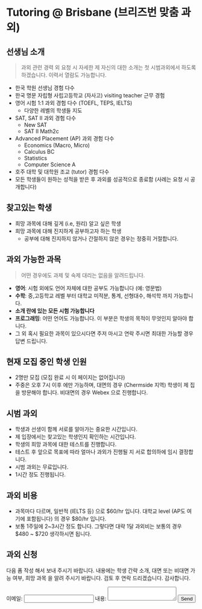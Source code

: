 # Tutoring @ Brisbane (브리즈번 맞춤 과외)

## 선생님 소개

> 과외 관련 경력 외 요청 시 자세한 제 자신의 대한 소개는 첫 시범과외에서 하도록 하겠습니다. 이력서 열람도 가능합니다.

* 한국 학원 선생님 경험 다수
* 한국 명문 자립형 사립고등학교 (자사고) visiting teacher 근무 경험
* 영어 시험 1:1 과외 경험 다수 (TOEFL, TEPS, IELTS)
    * 다양한 레벨의 학생들 지도
* SAT, SAT II 과외 경험 다수
    * New SAT
    * SAT II Math2c
* Advanced Placement (AP) 과외 경험 다수
	* Economics (Macro, Micro)
    * Calculus BC
    * Statistics
    * Computer Science A
* 호주 대학 및 대학원 조교 (tutor) 경험 다수
* 모든 학생들이 원하는 성적을 받은 후 과외를 성공적으로 종료함 (사례는 요청 시 공개합니다)

## 찾고있는 학생

* 희망 과목에 대해 깊게 (i.e, 원리) 알고 싶은 학생
* 희망 과목에 대해 진지하게 공부하고자 하는 학생 
    * 공부에 대해 진지하지 않거나 간절하지 않은 경우는 정중히 거절합니다.
    
## 과외 가능한 과목

> 어떤 경우에도 과제 및 숙제 대리는 없음을 알려드립니다.

* **영어**: 시험 외에도 언어 자체에 대한 공부도 가능합니다 (예: 영문법) 
* **수학**: 중,고등학교 레벨 부터 대학교 미적분, 통계, 선형대수, 해석학 까지 가능합니다.
* **소개 란에 있는 모든 시험 가능합니다**
* **프로그래밍**: 어떤 언어도 가능합니다. 이 부분은 학생의 목적이 무엇인지 알아야 합니다.
* 그 외 혹시 필요한 과목이 있으시다면 주저 마시고 연락 주시면 최대한 가능할 경우 답변 드립니다.

## 현재 모집 중인 학생 인원

* 2명만 모집 (모집 완료 시 이 페이지는 없어집니다)
* 주중은 오후 7시 이후 에만 가능하며, 대면의 경우 (Chermside 지역) 학생이 제 집을 방문해야 합니다. 비대면의 경우 Webex 으로 진행합니다.

## 시범 과외

* 학생과 선생이 함께 서로를 알아가는 중요한 시간입니다.
* 제 입장에서는 찾고있는 학생인지 확인하는 시간입니다.
* 학생의 희망 과목에 대한 테스트를 진행합니다. 
* 테스트 후 앞으로 목표에 따라 얼마나 과외가 진행될 지 서로 합의하에 임시 결정합니다.
* 시범 과외는 무료입니다.
* 1시간 정도 진행됩니다.

## 과외 비용

* 과목마다 다르며, 일반적 (IELTS 등) 으로 $60/hr 입니다. 대학교 level (AP도 여기에 포함됩니다) 의 경우 $80/hr 입니다.
* 보통 1주일에 2~3시간 정도 합니다. 그렇다면 대략 1달 과외비는 보통의 경우 $480 ~ $720 생각하시면 됩니다.

## 과외 신청 

다음 폼 작성 해서 보내 주시기 바랍니다. 내용에는 학생 간략 소개, 대면 또는 비대면 가능 여부, 희망 과목 을 알려 주시기 바랍니다. 검토 후 연락 드리겠습니다. 감사합니다.

<!-- modify this form HTML and place wherever you want your form -->
<form
  action="https://formspree.io/f/xzbyopjq"
  method="POST"
>
  <label>
    이메일:
    <input type="email" name="_replyto">
  </label>
  <label>
    내용:
    <textarea name="message"></textarea>
  </label>
  <!-- your other form fields go here -->
  <button type="submit">Send</button>
</form>
